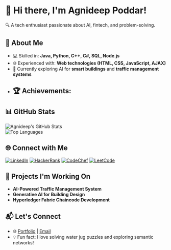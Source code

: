 # 👋 Hi there, I'm Agnideep Poddar!  
🔍 A tech enthusiast passionate about AI, fintech, and problem-solving.  

## 🚀 About Me  
- 💻 Skilled in: **Java, Python, C++, C#, SQL, Node.js**  
- 🌐 Experienced with: **Web technologies (HTML, CSS, JavaScript, AJAX)**  
- 🌱 Currently exploring AI for **smart buildings** and **traffic management systems**  
- 🏆 **Achievements**:  
   -   

## 📊 GitHub Stats  
![Agnideep's GitHub Stats](https://github-readme-stats.vercel.app/api?username=AgnideepPoddar&show_icons=true&theme=radical)  
![Top Languages](https://github-readme-stats.vercel.app/api/top-langs/?username=AgnideepPoddar&layout=compact&theme=radical)  

## 🌐 Connect with Me  

[![LinkedIn](https://img.shields.io/badge/LinkedIn-0077B5?style=for-the-badge&logo=linkedin&logoColor=white)](https://www.linkedin.com/in/agnideep-poddar-9834b5250/)  [![HackerRank](https://img.shields.io/badge/HackerRank-2EC866?style=for-the-badge&logo=hackerrank&logoColor=white)](https://www.hackerrank.com/profile/ap2774)  [![CodeChef](https://img.shields.io/badge/CodeChef-5B4638?style=for-the-badge&logo=codechef&logoColor=white)](https://www.codechef.com/users/agnideeppoddar)  [![LeetCode](https://img.shields.io/badge/LeetCode-FFA116?style=for-the-badge&logo=leetcode&logoColor=black)](https://leetcode.com/u/ap2774/)  

## 🔭 Projects I'm Working On  
- **AI-Powered Traffic Management System**  
- **Generative AI for Building Design**  
- **Hyperledger Fabric Chaincode Development**  

## 📬 Let's Connect  
- 🌐 [Portfolio](#) | [Email](mailto:your-email@example.com)  
- 💡 Fun fact: I love solving water jug puzzles and exploring semantic networks!  
